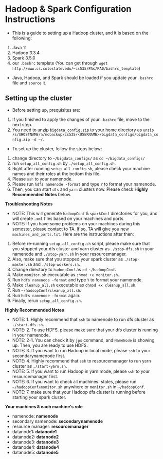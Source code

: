 # Hadoop & Spark Configuration Instructions

* This is a guide to setting up a Hadoop cluster, and it is based on the following:
1. Java 11
2. Hadoop 3.3.4
3. Spark 3.5.0
4. our `.bashrc` template (You can get through `wget http://www.cs.colostate.edu/~cs535/PAs/PA0/bashrc_template`)
* Java, Hadoop, and Spark should be loaded if you update your `.bashrc` file and `source` it.

## Setting up the cluster

* Before setting up, prequisites are:
1. If you finished to apply the changes of your `.bashrc` file, move to the next step.
2. You need to unzip `bigdata_config.zip` to your home directory as `unzip /s/$HOSTNAME/a/nobackup/cs535/<USERNAME>/bigdata_configs/bigdata_config.zip -d ~/`.

* To set up the cluster, follow the steps below:
1. change directory to `~/bigdata_configs/` as `cd ~/bigdata_configs/`
2. run `setup_all_config.sh` by `./setup_all_config.sh`.
3. Right after running `setup_all_config.sh`, please check your machine names and their roles at the bottom this file.
4. Please `ssh` to your namenode.
5. Please run `hdfs namenode -format` and type `Y` to format your namenode.
6. Then, you can start `dfs` and `yarn` clusters now. Please check **Highly Recommended Notes** below.

**Troubleshooting Notes**
* NOTE: This will generate `hadoopConf` & `sparkConf` directories for you, and will create `.xml` files based on your machines and ports.
* NOTE: If you have some problems on your machines during this semester, please contact to TA. If so, TA will give you new `machines_and_ports.txt`. Here are the instructions after then:
1. Before re-running `setup_all_config.sh` script, please make sure that you stopped your dfs cluster and yarn cluster as `./stop-dfs.sh` in your namenode and `./stop-yarn.sh` in your resourcemanager.
2. Also, make sure that you stopped your spark cluster as `./stop-master.sh` and `./stop-workers.sh`.
3. Change directory to `hadoopConf` as `cd ~/hadoopConf`.
4. Make `monitor.sh` executable as `chmod +x monitor.sh`.
5. Run `hdfs namenode -format` and type `Y` to format your namenode.
6. Make `cleanup_all.sh` executable as `chmod +x cleanup_all.sh`.
7. Run `~/hadoopConf/cleanup_all.sh`.
8. Run `hdfs namenode -format` again.
9. Finally, rerun `setup_all_config.sh`.


**Highly Recommended Notes**
* NOTE: 1. Highly recommend that `ssh` to namenode to run dfs cluster as `./start-dfs.sh`.
* NOTE: 2. To use HDFS, please make sure that your dfs cluster is running in your namenode. 
* NOTE: 2-1. You can check it by `jps` command, and `NameNode` is showing up. Then, you are ready to use HDFS.
* NOTE: 3. If you want to run Hadoop in local mode, please `ssh` to your secondarynamenode first. 
* NOTE: 4. Highly recommend that `ssh` to resourcemanager to run yarn cluster as `./start-yarn.sh`.
* NOTE: 5. If you want to run Hadoop in yarn mode, please `ssh` to your resourcemanager first.
* NOTE: 6. If you want to check all machines' states, please run `~/hadoopConf/monitor.sh` anywhere or `monitor.sh` in `~/hadoopConf`.
* NOTE: 7. make sure that your Hadoop dfs cluster is running before starting your spark cluster.


**Your machines & each machine's role**
- namenode: **namenode**
- secondary namenode: **secondarynamenode**
- resource manager: **resourcemanager**
- datanode1: **datanode1**
- datanode2: **datanode2**
- datanode3: **datanode3**
- datanode4: **datanode4**
- datanode5: **datanode5**